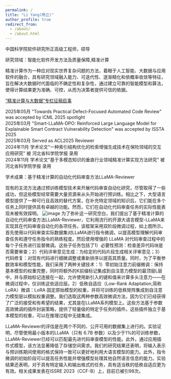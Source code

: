 ```yaml
---
permalink: /
title: "Li Yang(杨立)"
author_profile: true
redirect_from: 
  - /about/
  - /about.html
---
```


中国科学院软件研究所正高级工程师，硕导

研究领域：智能化软件开发方法及质量保障,精准计算

精准计算作为一种应对现实世界复杂问题的方法，着眼于人工智能、大数据与应用软件的融合，具有研究领域融入能力、可迭代性、逐渐精化和依概率收敛等特征，旨在解决大数据时代面临的不确定性和复杂性，通过建立可靠的智能模型和算法，使得计算结果更为准确、可控，从而为决策者提供可信的依据。

[“精准计算与大数据”专栏征稿启事](https://hbkx.cbpt.cnki.net/portal/journal/portal/client/news/551192a9c2b6dd04c0b574a0363755a9)

2025年05月  "Towards Practical Defect-Focused Automated Code Review" was accepted by ICML 2025 spotlight
<br />
2025年03月  "Smart-LLaMA-DPO: Reinforced Large Language Model for Explainable Smart Contract Vulnerability Detection" was accepted by ISSTA 2025
<br />
2025年03月  Served as ACL2025 Reviewer 
<br />
2024年11月  学术论文"一种索引结构优化的检索增强生成技术在保险领域的交互应用研究" 被 河北省科学院学报 录用  
2024年11月  学术论文"基于多模态知识的垂直行业领域精准计算实现方法研究" 被 河北省科学院学报 录用 

学术成果：基于精准计算的自动化代码审查方法LLaMA-Reviewer

现有的主流方法通过预训练模型技术来开展代码审查自动化研究，尽管取得了一些成功，但这些模型经常需要大量资源来从头开始进行预训练。相比之下，大型语言模型提供了一种可行且高效的替代方案，在补充特定领域的知识后，它们能在多个任务上同时提供具有卓越的功能。然而，它们在自动化代码审查任务的实际性能表现未被有效探明。
![image](https://github.com/user-attachments/assets/016b4842-defb-4662-9787-a78529c802fb)
为了弥补这一研究空白，我们提出了基于精准计算的自动化代码审查方法LLaMA-Reviewer，它利用流行的开源大语言模型-LLaMA来实现其在代码审查自动化的各项任务。该框架采用双阶段微调过程，如上图所示。首先使用以代码审查实际数据集对LLaMA进行指令微调，以提高模型理解代码审查任务和遵守任务指令的熟练程度。然后使用增强的 LLaMA 对代码审查过程中的每个子任务进行监督微调。这些子任务包括了1）必要性预测：检查差异代码块是否需要审查；2）代码评审意见生成：为给定的代码片段生成相关评审意见；3）代码修复：对现有代码进行细微调整或重新排序以提高其质量。同时，为了平衡参数效率和模型性能，我们采用了两种关键技术：1）零初始注意力前缀微调：保持基本模型的权重完整，同时将额外的K前缀标记集成到自注意力模型的最顶层L层中，并与原始标记连接在一起，允许使用新引入的键和值来计算多头注意力——在微调过程中，仅训练这些适应层。2）低秩自适应（Low-Rank Adaptation,简称LoRA）微调：LoRA 固定原始模型的权重，并将可训练的低秩矩阵集成到自注意力模型层以模拟权重调整。我们选取这两种参数高效微调方法，因为它们已经获得了广泛的接受和有希望的结果，尤其是在LLaMA系列模型上。这些方法基于参数高效微调的插件封装策略，提供了轻量级的特定于任务的插件。这些插件独立于基本模型的权重，可以在推理过程中无缝集成。

LLaMA-Reviewer的评估是在两个不同的、公开可用的数据集上进行的。实验证明，尽管使用最小版本的LLaMA（只有 6.7B 参数）以及少于1%的可训练参数，LLaMA-Reviewer已经可以匹配最先进代码审查模型的性能。此外，通过应用插件式模型，该方法显著降低了存储空间需求。我们的研究结果还表明，将输入表示与预训练期间使用的格式保持一致可以更好地利用大语言模型的能力。此外，指令微调的初始阶段可以提高任务性能并增强模型处理其他自然语言信息的能力。实验结果还表明，对于具有特定输入和输出格式的任务，具有适当秩的低秩自适应更为有效。相关成果发表在ISSRE 2023（CCF-B）上，目前已被引98次。
